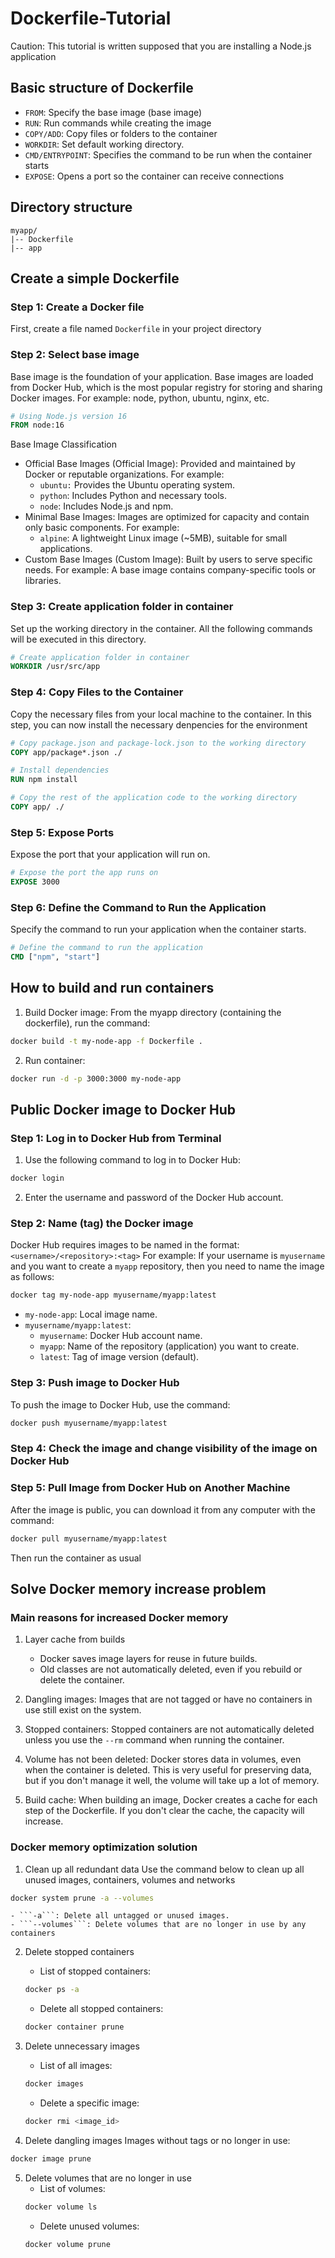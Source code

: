 # Dockerfile-Tutorial

Caution: This tutorial is written supposed that you are installing a Node.js application 

## Basic structure of Dockerfile

- ```FROM```: Specify the base image (base image)
- ```RUN```: Run commands while creating the image
- ```COPY/ADD```: Copy files or folders to the container
- ```WORKDIR```: Set default working directory.
- ```CMD/ENTRYPOINT```: Specifies the command to be run when the container starts
- ```EXPOSE```: Opens a port so the container can receive connections

## Directory structure
```
myapp/
|-- Dockerfile
|-- app
```

## Create a simple Dockerfile

### Step 1: Create a Docker file

First, create a file named ```Dockerfile``` in your project directory

### Step 2: Select base image

Base image is the foundation of your application. Base images are loaded from Docker Hub, which is the most popular registry for storing and sharing Docker images. For example: node, python, ubuntu, nginx, etc.

```dockerfile
# Using Node.js version 16
FROM node:16
```
Base Image Classification
- Official Base Images (Official Image): Provided and maintained by Docker or reputable organizations. For example:
	+ ```ubuntu:``` Provides the Ubuntu operating system.
	+ ```python```: Includes Python and necessary tools.
	+ ```node```: Includes Node.js and npm.
- Minimal Base Images: Images are optimized for capacity and contain only basic components. For example:
	+ ```alpine```: A lightweight Linux image (~5MB), suitable for small applications.
- Custom Base Images (Custom Image): Built by users to serve specific needs. For example: A base image contains company-specific tools or libraries.

### Step 3: Create application folder in container

Set up the working directory in the container. All the following commands will be executed in this directory.

```dockerfile
# Create application folder in container
WORKDIR /usr/src/app
```

### Step 4: Copy Files to the Container

Copy the necessary files from your local machine to the container. In this step, you can now install the necessary denpencies for the environment

```dockerfile
# Copy package.json and package-lock.json to the working directory
COPY app/package*.json ./

# Install dependencies
RUN npm install

# Copy the rest of the application code to the working directory
COPY app/ ./
```

### Step 5: Expose Ports

Expose the port that your application will run on.

```dockerfile
# Expose the port the app runs on
EXPOSE 3000
```

### Step 6: Define the Command to Run the Application

Specify the command to run your application when the container starts.

```dockerfile
# Define the command to run the application
CMD ["npm", "start"]
```

## How to build and run containers

1. Build Docker image: From the myapp directory (containing the dockerfile), run the command:

```bash
docker build -t my-node-app -f Dockerfile .
```

2. Run container:

```bash
docker run -d -p 3000:3000 my-node-app
```

##  Public Docker image to Docker Hub

### Step 1: Log in to Docker Hub from Terminal
1. Use the following command to log in to Docker Hub:

```bash
docker login
```
2. Enter the username and password of the Docker Hub account.

### Step 2: Name (tag) the Docker image
Docker Hub requires images to be named in the format: ```<username>/<repository>:<tag>```
For example: If your username is ```myusername``` and you want to create a ```myapp``` repository, then you need to name the image as follows:
```bash
docker tag my-node-app myusername/myapp:latest
```
- ```my-node-app```: Local image name.
- ```myusername/myapp:latest```:
	+ ```myusername```: Docker Hub account name.
	+ ```myapp```: Name of the repository (application) you want to create.
	+ ```latest```: Tag of image version (default).

### Step 3: Push image to Docker Hub
To push the image to Docker Hub, use the command:
```bash
docker push myusername/myapp:latest
```

### Step 4: Check the image and change visibility of the image on Docker Hub
### Step 5: Pull Image from Docker Hub on Another Machine
After the image is public, you can download it from any computer with the command:
```bash
docker pull myusername/myapp:latest
```
Then run the container as usual

##  Solve Docker memory increase problem

### Main reasons for increased Docker memory

1. Layer cache from builds
	+ Docker saves image layers for reuse in future builds.
	+ Old classes are not automatically deleted, even if you rebuild or delete the container.

2. Dangling images: Images that are not tagged or have no containers in use still exist on the system.

3. Stopped containers: Stopped containers are not automatically deleted unless you use the ```--rm``` command when running the container.

4. Volume has not been deleted: Docker stores data in volumes, even when the container is deleted. This is very useful for preserving data, but if you don't manage it well, the volume will take up a lot of memory.

5. Build cache: When building an image, Docker creates a cache for each step of the Dockerfile. If you don't clear the cache, the capacity will increase.

### Docker memory optimization solution

1. Clean up all redundant data
Use the command below to clean up all unused images, containers, volumes and networks
```bash
docker system prune -a --volumes
```
	- ```-a```: Delete all untagged or unused images.
	- ```--volumes```: Delete volumes that are no longer in use by any containers

2. Delete stopped containers
	+ List of stopped containers:
	```bash
	docker ps -a
	```
	+ Delete all stopped containers:
	```bash
	docker container prune
	```

3. Delete unnecessary images
	+ List of all images:
	```bash
	docker images
	```
	+ Delete a specific image:
	```bash
	docker rmi <image_id>
	```

4. Delete dangling images
Images without tags or no longer in use:
```bash
docker image prune
```

5. Delete volumes that are no longer in use
	+ List of volumes:
	```bash
	docker volume ls
	```
	+ Delete unused volumes:
	```bash
	docker volume prune
	```